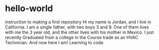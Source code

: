 # hello-world
instruction to making a first repository
Hi my name is Jordan, and I live in California.
I am a single father, with two boys 3 and 9.
One of them lives with me the 3 year old, and the other lives with his mother in Mexico.
I just recently Graduated from a college in the Course trade as an HVAC Technician.
And now here I am! Learning to code.
